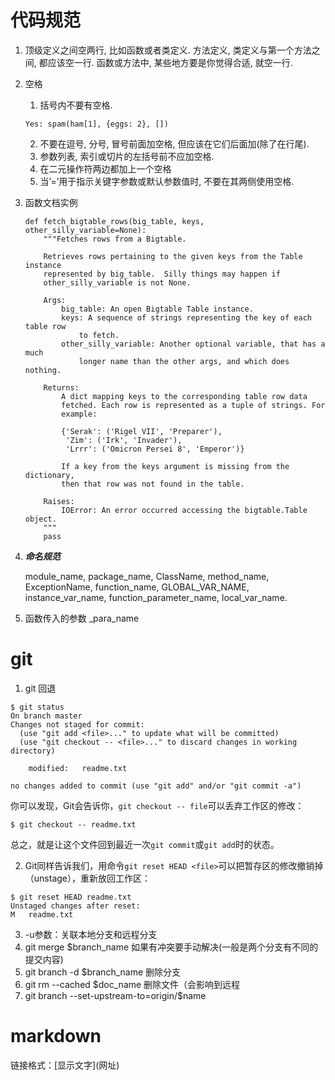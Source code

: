 # 代码规范

1. 顶级定义之间空两行, 比如函数或者类定义. 方法定义, 类定义与第一个方法之间, 都应该空一行. 函数或方法中, 某些地方要是你觉得合适, 就空一行.

2. 空格

   1. 括号内不要有空格.

   ```p&amp;#39;y
   Yes: spam(ham[1], {eggs: 2}, [])
   ```

   2. 不要在逗号, 分号, 冒号前面加空格, 但应该在它们后面加(除了在行尾).
   3. 参数列表, 索引或切片的左括号前不应加空格.
   4. 在二元操作符两边都加上一个空格
   5. 当’=’用于指示关键字参数或默认参数值时, 不要在其两侧使用空格.

3. 函数文档实例

   ```
   def fetch_bigtable_rows(big_table, keys, other_silly_variable=None):
       """Fetches rows from a Bigtable.
   
       Retrieves rows pertaining to the given keys from the Table instance
       represented by big_table.  Silly things may happen if
       other_silly_variable is not None.
   
       Args:
           big_table: An open Bigtable Table instance.
           keys: A sequence of strings representing the key of each table row
               to fetch.
           other_silly_variable: Another optional variable, that has a much
               longer name than the other args, and which does nothing.
   
       Returns:
           A dict mapping keys to the corresponding table row data
           fetched. Each row is represented as a tuple of strings. For
           example:
   
           {'Serak': ('Rigel VII', 'Preparer'),
            'Zim': ('Irk', 'Invader'),
            'Lrrr': ('Omicron Persei 8', 'Emperor')}
   
           If a key from the keys argument is missing from the dictionary,
           then that row was not found in the table.
   
       Raises:
           IOError: An error occurred accessing the bigtable.Table object.
       """
       pass
   ```

4. ***命名规范***

   module_name, package_name, ClassName, method_name, ExceptionName, function_name, GLOBAL_VAR_NAME, instance_var_name, function_parameter_name, local_var_name.

5. 函数传入的参数 _para_name

# git

1. git 回退

```
$ git status
On branch master
Changes not staged for commit:
  (use "git add <file>..." to update what will be committed)
  (use "git checkout -- <file>..." to discard changes in working directory)

	modified:   readme.txt

no changes added to commit (use "git add" and/or "git commit -a")
```

你可以发现，Git会告诉你，`git checkout -- file`可以丢弃工作区的修改：

```
$ git checkout -- readme.txt
```

总之，就是让这个文件回到最近一次`git commit`或`git add`时的状态。

2. Git同样告诉我们，用命令`git reset HEAD <file>`可以把暂存区的修改撤销掉（unstage），重新放回工作区：

```
$ git reset HEAD readme.txt
Unstaged changes after reset:
M	readme.txt
```

3. -u参数：关联本地分支和远程分支
4. git merge $branch_name 如果有冲突要手动解决(一般是两个分支有不同的提交内容)
5. git branch -d $branch_name 删除分支
6. git rm --cached $doc_name    删除文件（会影响到远程
7. git branch --set-upstream-to=origin/$name

# markdown

链接格式：\[显示文字\]\(网址\)


